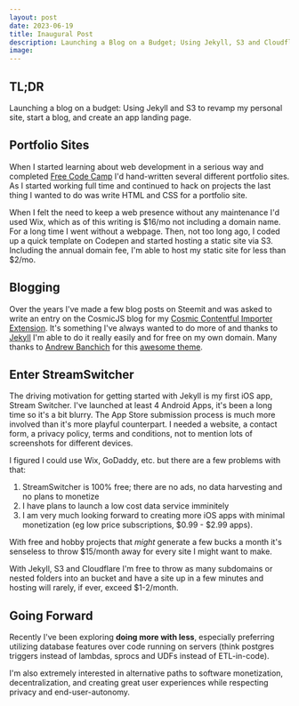 ```yaml
---
layout: post
date: 2023-06-19
title: Inaugural Post
description: Launching a Blog on a Budget; Using Jekyll, S3 and Cloudflare to revamp my personal site, start a blog, and create an app landing page.
image:
---
```


## TL;DR

Launching a blog on a budget: Using Jekyll and S3 to revamp my personal site, start a blog, and create an app landing page.

## Portfolio Sites

When I started learning about web development in a serious way and completed [Free Code Camp](https://freecodecamp.com) I'd hand-written several different portfolio sites. As I started working full time and continued to hack on projects the last thing I wanted to do was write HTML and CSS for a portfolio site.

When I felt the need to keep a web presence without any maintenance I'd used Wix, which as of this writing is $16/mo not including a domain name. For a long time I went without a webpage. Then, not too long ago, I coded up a quick template on Codepen and started hosting a static site via S3. Including the annual domain fee, I'm able to host my static site for less than $2/mo.

## Blogging

Over the years I've made a few blog posts on Steemit and was asked to write an entry on the CosmicJS blog for my [Cosmic Contentful Importer Extension](https://www.cosmicjs.com/changelog/creating-the-cosmic-js-contentful-importer-k5qwyunz). It's something I've always wanted to do more of and thanks to [Jekyll](https://jekyllrb.com/) I'm able to do it really easily and for free on my own domain. Many thanks to [Andrew Banchich](https://github.com/andrewbanchich) for this [awesome theme](https://github.com/andrewbanchich/forty-jekyll-theme).

## Enter StreamSwitcher

The driving motivation for getting started with Jekyll is my first iOS app, Stream Switcher. I've launched at least 4 Android Apps, it's been a long time so it's a bit blurry. The App Store submission process is much more involved than it's more playful counterpart. I needed a website, a contact form, a privacy policy, terms and conditions, not to mention lots of screenshots for different devices.

I figured I could use Wix, GoDaddy, etc. but there are a few problems with that:

1. StreamSwitcher is 100% free; there are no ads, no data harvesting and no plans to monetize
2. I have plans to launch a low cost data service imminitely
3. I am very much looking forward to creating more iOS apps with minimal monetization (eg low price subscriptions, $0.99 - $2.99 apps).

With free and hobby projects that _might_ generate a few bucks a month it's senseless to throw $15/month away for every site I might want to make.

With Jekyll, S3 and Cloudflare I'm free to throw as many subdomains or nested folders into an bucket and have a site up in a few minutes and hosting will rarely, if ever, exceed $1-2/month.

## Going Forward

Recently I've been exploring **doing more with less**, especially preferring utilizing database features over code running on servers (think postgres triggers instead of lambdas, sprocs and UDFs instead of ETL-in-code).

I'm also extremely interested in alternative paths to software monetization, decentralization, and creating great user experiences while respecting privacy and end-user-autonomy.
